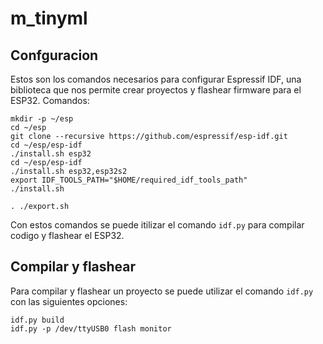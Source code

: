 # m_tinyml

## Confguracion
Estos son los comandos necesarios para configurar Espressif IDF, una biblioteca que nos permite crear proyectos y flashear firmware para el ESP32.
Comandos: 
```
mkdir -p ~/esp
cd ~/esp
git clone --recursive https://github.com/espressif/esp-idf.git
cd ~/esp/esp-idf
./install.sh esp32
cd ~/esp/esp-idf
./install.sh esp32,esp32s2
export IDF_TOOLS_PATH="$HOME/required_idf_tools_path"
./install.sh

. ./export.sh
```

Con estos comandos se puede itilizar el comando `idf.py` para compilar codigo y flashear el ESP32.

## Compilar y flashear
Para compilar y flashear un proyecto se puede utilizar el comando `idf.py` con las siguientes opciones:
```
idf.py build
idf.py -p /dev/ttyUSB0 flash monitor
```

